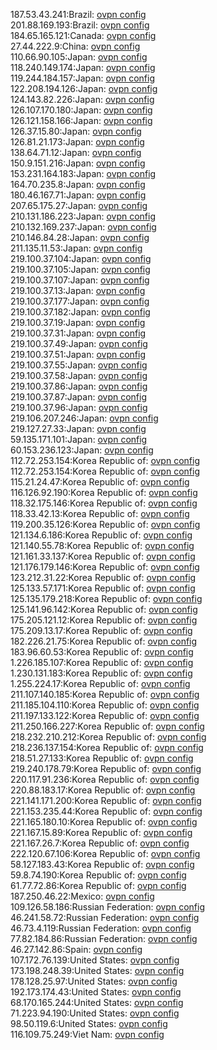 187.53.43.241:Brazil: [ovpn config](vpn/187_53_43_241.ovpn)  
201.88.169.193:Brazil: [ovpn config](vpn/201_88_169_193.ovpn)  
184.65.165.121:Canada: [ovpn config](vpn/184_65_165_121.ovpn)  
27.44.222.9:China: [ovpn config](vpn/27_44_222_9.ovpn)  
110.66.90.105:Japan: [ovpn config](vpn/110_66_90_105.ovpn)  
118.240.149.174:Japan: [ovpn config](vpn/118_240_149_174.ovpn)  
119.244.184.157:Japan: [ovpn config](vpn/119_244_184_157.ovpn)  
122.208.194.126:Japan: [ovpn config](vpn/122_208_194_126.ovpn)  
124.143.82.226:Japan: [ovpn config](vpn/124_143_82_226.ovpn)  
126.107.170.180:Japan: [ovpn config](vpn/126_107_170_180.ovpn)  
126.121.158.166:Japan: [ovpn config](vpn/126_121_158_166.ovpn)  
126.37.15.80:Japan: [ovpn config](vpn/126_37_15_80.ovpn)  
126.81.21.173:Japan: [ovpn config](vpn/126_81_21_173.ovpn)  
138.64.71.12:Japan: [ovpn config](vpn/138_64_71_12.ovpn)  
150.9.151.216:Japan: [ovpn config](vpn/150_9_151_216.ovpn)  
153.231.164.183:Japan: [ovpn config](vpn/153_231_164_183.ovpn)  
164.70.235.8:Japan: [ovpn config](vpn/164_70_235_8.ovpn)  
180.46.167.71:Japan: [ovpn config](vpn/180_46_167_71.ovpn)  
207.65.175.27:Japan: [ovpn config](vpn/207_65_175_27.ovpn)  
210.131.186.223:Japan: [ovpn config](vpn/210_131_186_223.ovpn)  
210.132.169.237:Japan: [ovpn config](vpn/210_132_169_237.ovpn)  
210.146.84.28:Japan: [ovpn config](vpn/210_146_84_28.ovpn)  
211.135.11.53:Japan: [ovpn config](vpn/211_135_11_53.ovpn)  
219.100.37.104:Japan: [ovpn config](vpn/219_100_37_104.ovpn)  
219.100.37.105:Japan: [ovpn config](vpn/219_100_37_105.ovpn)  
219.100.37.107:Japan: [ovpn config](vpn/219_100_37_107.ovpn)  
219.100.37.13:Japan: [ovpn config](vpn/219_100_37_13.ovpn)  
219.100.37.177:Japan: [ovpn config](vpn/219_100_37_177.ovpn)  
219.100.37.182:Japan: [ovpn config](vpn/219_100_37_182.ovpn)  
219.100.37.19:Japan: [ovpn config](vpn/219_100_37_19.ovpn)  
219.100.37.31:Japan: [ovpn config](vpn/219_100_37_31.ovpn)  
219.100.37.49:Japan: [ovpn config](vpn/219_100_37_49.ovpn)  
219.100.37.51:Japan: [ovpn config](vpn/219_100_37_51.ovpn)  
219.100.37.55:Japan: [ovpn config](vpn/219_100_37_55.ovpn)  
219.100.37.58:Japan: [ovpn config](vpn/219_100_37_58.ovpn)  
219.100.37.86:Japan: [ovpn config](vpn/219_100_37_86.ovpn)  
219.100.37.87:Japan: [ovpn config](vpn/219_100_37_87.ovpn)  
219.100.37.96:Japan: [ovpn config](vpn/219_100_37_96.ovpn)  
219.106.207.246:Japan: [ovpn config](vpn/219_106_207_246.ovpn)  
219.127.27.33:Japan: [ovpn config](vpn/219_127_27_33.ovpn)  
59.135.171.101:Japan: [ovpn config](vpn/59_135_171_101.ovpn)  
60.153.236.123:Japan: [ovpn config](vpn/60_153_236_123.ovpn)  
112.72.253.154:Korea Republic of: [ovpn config](vpn/112_72_253_154.ovpn)  
112.72.253.154:Korea Republic of: [ovpn config](vpn/112_72_253_154.ovpn)  
115.21.24.47:Korea Republic of: [ovpn config](vpn/115_21_24_47.ovpn)  
116.126.92.190:Korea Republic of: [ovpn config](vpn/116_126_92_190.ovpn)  
118.32.175.146:Korea Republic of: [ovpn config](vpn/118_32_175_146.ovpn)  
118.33.42.13:Korea Republic of: [ovpn config](vpn/118_33_42_13.ovpn)  
119.200.35.126:Korea Republic of: [ovpn config](vpn/119_200_35_126.ovpn)  
121.134.6.186:Korea Republic of: [ovpn config](vpn/121_134_6_186.ovpn)  
121.140.55.78:Korea Republic of: [ovpn config](vpn/121_140_55_78.ovpn)  
121.161.33.137:Korea Republic of: [ovpn config](vpn/121_161_33_137.ovpn)  
121.176.179.146:Korea Republic of: [ovpn config](vpn/121_176_179_146.ovpn)  
123.212.31.22:Korea Republic of: [ovpn config](vpn/123_212_31_22.ovpn)  
125.133.57.171:Korea Republic of: [ovpn config](vpn/125_133_57_171.ovpn)  
125.135.179.218:Korea Republic of: [ovpn config](vpn/125_135_179_218.ovpn)  
125.141.96.142:Korea Republic of: [ovpn config](vpn/125_141_96_142.ovpn)  
175.205.121.12:Korea Republic of: [ovpn config](vpn/175_205_121_12.ovpn)  
175.209.13.17:Korea Republic of: [ovpn config](vpn/175_209_13_17.ovpn)  
182.226.21.75:Korea Republic of: [ovpn config](vpn/182_226_21_75.ovpn)  
183.96.60.53:Korea Republic of: [ovpn config](vpn/183_96_60_53.ovpn)  
1.226.185.107:Korea Republic of: [ovpn config](vpn/1_226_185_107.ovpn)  
1.230.131.183:Korea Republic of: [ovpn config](vpn/1_230_131_183.ovpn)  
1.255.224.17:Korea Republic of: [ovpn config](vpn/1_255_224_17.ovpn)  
211.107.140.185:Korea Republic of: [ovpn config](vpn/211_107_140_185.ovpn)  
211.185.104.110:Korea Republic of: [ovpn config](vpn/211_185_104_110.ovpn)  
211.197.133.122:Korea Republic of: [ovpn config](vpn/211_197_133_122.ovpn)  
211.250.166.227:Korea Republic of: [ovpn config](vpn/211_250_166_227.ovpn)  
218.232.210.212:Korea Republic of: [ovpn config](vpn/218_232_210_212.ovpn)  
218.236.137.154:Korea Republic of: [ovpn config](vpn/218_236_137_154.ovpn)  
218.51.27.133:Korea Republic of: [ovpn config](vpn/218_51_27_133.ovpn)  
219.240.178.79:Korea Republic of: [ovpn config](vpn/219_240_178_79.ovpn)  
220.117.91.236:Korea Republic of: [ovpn config](vpn/220_117_91_236.ovpn)  
220.88.183.17:Korea Republic of: [ovpn config](vpn/220_88_183_17.ovpn)  
221.141.171.200:Korea Republic of: [ovpn config](vpn/221_141_171_200.ovpn)  
221.153.235.44:Korea Republic of: [ovpn config](vpn/221_153_235_44.ovpn)  
221.165.180.10:Korea Republic of: [ovpn config](vpn/221_165_180_10.ovpn)  
221.167.15.89:Korea Republic of: [ovpn config](vpn/221_167_15_89.ovpn)  
221.167.26.7:Korea Republic of: [ovpn config](vpn/221_167_26_7.ovpn)  
222.120.67.106:Korea Republic of: [ovpn config](vpn/222_120_67_106.ovpn)  
58.127.183.43:Korea Republic of: [ovpn config](vpn/58_127_183_43.ovpn)  
59.8.74.190:Korea Republic of: [ovpn config](vpn/59_8_74_190.ovpn)  
61.77.72.86:Korea Republic of: [ovpn config](vpn/61_77_72_86.ovpn)  
187.250.46.22:Mexico: [ovpn config](vpn/187_250_46_22.ovpn)  
109.126.58.186:Russian Federation: [ovpn config](vpn/109_126_58_186.ovpn)  
46.241.58.72:Russian Federation: [ovpn config](vpn/46_241_58_72.ovpn)  
46.73.4.119:Russian Federation: [ovpn config](vpn/46_73_4_119.ovpn)  
77.82.184.86:Russian Federation: [ovpn config](vpn/77_82_184_86.ovpn)  
46.27.142.86:Spain: [ovpn config](vpn/46_27_142_86.ovpn)  
107.172.76.139:United States: [ovpn config](vpn/107_172_76_139.ovpn)  
173.198.248.39:United States: [ovpn config](vpn/173_198_248_39.ovpn)  
178.128.25.97:United States: [ovpn config](vpn/178_128_25_97.ovpn)  
192.173.174.43:United States: [ovpn config](vpn/192_173_174_43.ovpn)  
68.170.165.244:United States: [ovpn config](vpn/68_170_165_244.ovpn)  
71.223.94.190:United States: [ovpn config](vpn/71_223_94_190.ovpn)  
98.50.119.6:United States: [ovpn config](vpn/98_50_119_6.ovpn)  
116.109.75.249:Viet Nam: [ovpn config](vpn/116_109_75_249.ovpn)  
